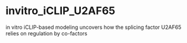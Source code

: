# invitro_iCLIP_U2AF65
in vitro iCLIP-based modeling uncovers how the splicing factor U2AF65 relies on regulation by co-factors
